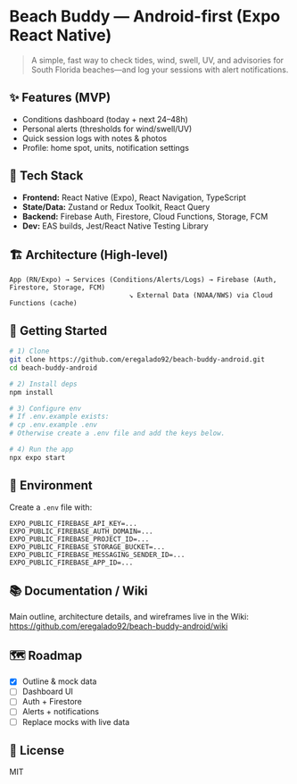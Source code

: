 # Beach Buddy — Android-first (Expo React Native)

> A simple, fast way to check tides, wind, swell, UV, and advisories for South Florida beaches—and log your sessions with alert notifications.

## ✨ Features (MVP)
- Conditions dashboard (today + next 24–48h)
- Personal alerts (thresholds for wind/swell/UV)
- Quick session logs with notes & photos
- Profile: home spot, units, notification settings

## 🧱 Tech Stack
- **Frontend:** React Native (Expo), React Navigation, TypeScript
- **State/Data:** Zustand or Redux Toolkit, React Query
- **Backend:** Firebase Auth, Firestore, Cloud Functions, Storage, FCM
- **Dev:** EAS builds, Jest/React Native Testing Library

## 🏗️ Architecture (High-level)
```
App (RN/Expo) → Services (Conditions/Alerts/Logs) → Firebase (Auth, Firestore, Storage, FCM)
                              ↘ External Data (NOAA/NWS) via Cloud Functions (cache)
```

## 🚀 Getting Started
```bash
# 1) Clone
git clone https://github.com/eregalado92/beach-buddy-android.git
cd beach-buddy-android

# 2) Install deps
npm install

# 3) Configure env
# If .env.example exists:
# cp .env.example .env
# Otherwise create a .env file and add the keys below.

# 4) Run the app
npx expo start
```

## 🔐 Environment
Create a `.env` file with:
```
EXPO_PUBLIC_FIREBASE_API_KEY=...
EXPO_PUBLIC_FIREBASE_AUTH_DOMAIN=...
EXPO_PUBLIC_FIREBASE_PROJECT_ID=...
EXPO_PUBLIC_FIREBASE_STORAGE_BUCKET=...
EXPO_PUBLIC_FIREBASE_MESSAGING_SENDER_ID=...
EXPO_PUBLIC_FIREBASE_APP_ID=...
```

## 📚 Documentation / Wiki
Main outline, architecture details, and wireframes live in the Wiki:  
https://github.com/eregalado92/beach-buddy-android/wiki

## 🗺️ Roadmap
- [x] Outline & mock data
- [ ] Dashboard UI
- [ ] Auth + Firestore
- [ ] Alerts + notifications
- [ ] Replace mocks with live data

## 📄 License
MIT
